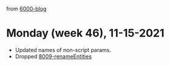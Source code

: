 from [6000-blog](../../../6000-blog.md)
# Monday (week 46), 11-15-2021

- Updated names of non-script params.
- Dropped [8009-renameEntities](8009-renameEntities.md)